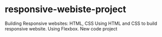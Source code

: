# responsive-webiste-project
Building Responsive websites: HTML, CSS
Using HTML and CSS to build responsive website. Using Flexbox.
New code project
